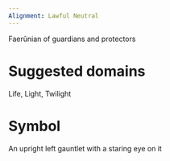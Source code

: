 ```yaml
---
Alignment: Lawful Neutral
---
```

Faerûnian of guardians and protectors
# Suggested domains
Life, Light, Twilight
# Symbol
An upright left gauntlet with a staring eye on it